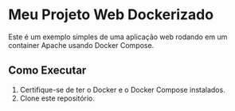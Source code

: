 # Meu Projeto Web Dockerizado

Este é um exemplo simples de uma aplicação web rodando em um container Apache usando Docker Compose.

## Como Executar

1. Certifique-se de ter o Docker e o Docker Compose instalados.
2. Clone este repositório.
